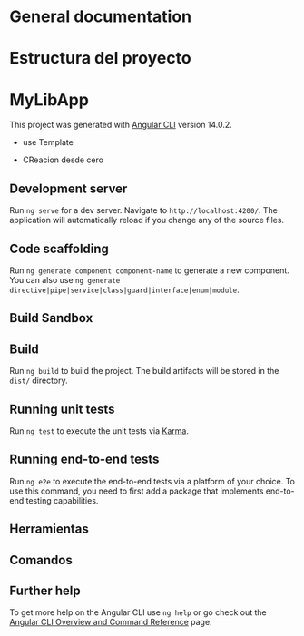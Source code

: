 # General documentation

# Estructura del proyecto

# MyLibApp

This project was generated with [Angular CLI](https://github.com/angular/angular-cli) version 14.0.2.

- use Template

- CReacion desde cero

## Development server

Run `ng serve` for a dev server. Navigate to `http://localhost:4200/`. The application will automatically reload if you change any of the source files.

## Code scaffolding

Run `ng generate component component-name` to generate a new component. You can also use `ng generate directive|pipe|service|class|guard|interface|enum|module`.

## Build Sandbox

## Build

Run `ng build` to build the project. The build artifacts will be stored in the `dist/` directory.

## Running unit tests

Run `ng test` to execute the unit tests via [Karma](https://karma-runner.github.io).

## Running end-to-end tests

Run `ng e2e` to execute the end-to-end tests via a platform of your choice. To use this command, you need to first add a package that implements end-to-end testing capabilities.

## Herramientas

## Comandos

## Further help

To get more help on the Angular CLI use `ng help` or go check out the [Angular CLI Overview and Command Reference](https://angular.io/cli) page.
